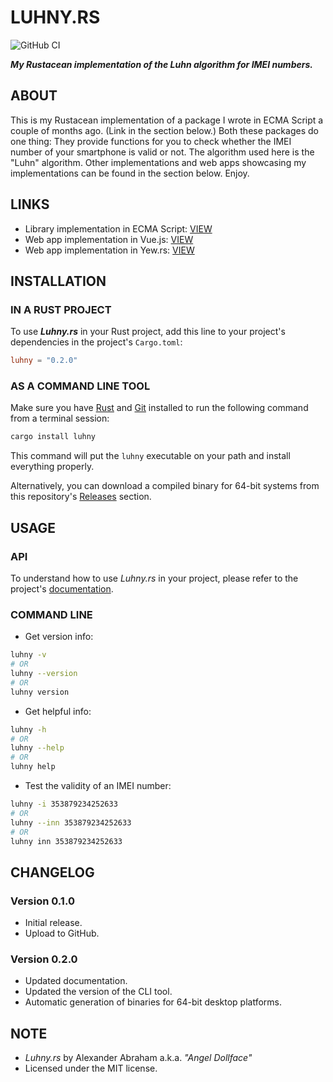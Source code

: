 # LUHNY.RS

![GitHub CI](https://github.com/angeldollface/luhny.rs/actions/workflows/rust.yml/badge.svg)

***My Rustacean implementation of the Luhn algorithm for IMEI numbers.***

## ABOUT

This is my Rustacean implementation of a package I wrote in ECMA Script a couple of months ago. (Link in the section below.) Both these packages do one thing: They provide functions for you to check whether the IMEI number of your smartphone is valid or not. The algorithm used here is the "Luhn" algorithm. Other implementations and web apps showcasing my implementations can be found in the section below. Enjoy.

## LINKS

- Library implementation in ECMA Script: [VIEW](https://github.com/angeldollface/luhny)
- Web app implementation in Vue.js: [VIEW](https://github.com/angeldollface/ceramic)
- Web app implementation in Yew.rs: [VIEW](https://github.com/angeldollface/ceramic.rs)

## INSTALLATION

### IN A RUST PROJECT

To use ***Luhny.rs*** in your Rust project, add this line to your project's dependencies in the project's `Cargo.toml`:

```TOML
luhny = "0.2.0"
```

### AS A COMMAND LINE TOOL

Make sure you have [Rust](https://rust-lang.org) and [Git](https://git-scm.org) installed to run the following command from a terminal session:

```bash
cargo install luhny
```

This command will put the `luhny` executable on your path and install everything properly.

Alternatively, you can download a compiled binary for 64-bit systems from this repository's [Releases](https://github.com/angeldollface/luhny.rs/releases) section.

## USAGE

### API

To understand how to use *Luhny.rs* in your project, please refer to the project's [documentation](https://docs.rs/luhny/0.2.0).

### COMMAND LINE

- Get version info:

```bash
luhny -v
# OR
luhny --version
# OR
luhny version
```

- Get helpful info:

```bash
luhny -h
# OR
luhny --help
# OR
luhny help
```

- Test the validity of an IMEI number:

```bash
luhny -i 353879234252633
# OR
luhny --inn 353879234252633
# OR
luhny inn 353879234252633
```

## CHANGELOG

### Version 0.1.0

- Initial release.
- Upload to GitHub.

### Version 0.2.0

- Updated documentation.
- Updated the version of the CLI tool.
- Automatic generation of binaries for 64-bit desktop platforms.

## NOTE

- *Luhny.rs* by Alexander Abraham a.k.a. *"Angel Dollface"*
- Licensed under the MIT license.